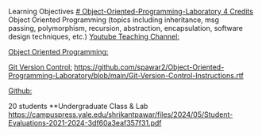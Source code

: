 Learning Objectives [# Object-Oriented-Programming-Laboratory 4 Credits](https://pawar1550.wixsite.com/claflin-courses/copy-of-object-oriented-programming)
Object Oriented Programming (topics including inheritance, msg passing, polymorphism, recursion, abstraction, encapsulation, software design techniques, etc.)
[Youtube Teaching Channel:](https://www.youtube.com/playlist?list=PLKka-JHtsz80sJ_uQ8wZ4cnLNB9yRJNoV)

[Object Oriented Programming:](https://youtu.be/GPLjXvVgssc)

[Git Version Control:](https://youtu.be/IM56cFOyCZM)
https://github.com/spawar2/Object-Oriented-Programming-Laboratory/blob/main/Git-Version-Control-Instructions.rtf

[Github:](https://github.com/spawar2/Object-Oriented-Programming-Laboratory)

20 students
**Undergraduate Class & Lab https://campuspress.yale.edu/shrikantpawar/files/2024/05/Student-Evaluations-2021-2024-3df60a3eaf357f31.pdf
